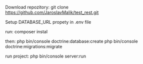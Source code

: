 Download repozitory:
git clone https://github.com/JaroslavMalik/test_rest.git

Setup DATABASE_URL propety in .env file

run: 
composer instal

then:
php bin/console doctrine:database:create
php bin/console doctrine:migrations:migrate

run project:
php bin/console server:run